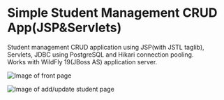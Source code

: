 # Simple Student Management CRUD App(JSP&Servlets)
Student management CRUD application using JSP(with JSTL taglib), Servlets, JDBC using PostgreSQL and Hikari connection pooling.</br>
Works with WildFly 19(JBoss AS) application server.

![Image of front page](https://raw.githubusercontent.com/MindaugasJasiunas/StudentManagementCRUDApp_JSP_Servlets/dev/presentation%20images/1.png)

![Image of add/update student page](https://raw.githubusercontent.com/MindaugasJasiunas/StudentManagementCRUDApp_JSP_Servlets/dev/presentation%20images/2.png)
